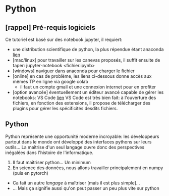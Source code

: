 # Python

## [rappel] Pré-requis logiciels

Ce tutoriel est basé sur des notebook jupyter, il requiert:
* une distribution scientifique de python, la plus répendue étant anaconda [lien](https://www.anaconda.com)
* [mac/linux] pour travailler sur les canevas proposés, il suffit ensuite de taper:
  jupyter-notebook <fichier.ipynb> 
* [windows] naviguer dans anaconda pour charger le fichier
* [online] en cas de problème, les liens ci-dessous donne accès aux mêmes TP en ligne via google colab
  * il faut un compte gmail et une connexion internet pour en profiter
* [option avancée] éventuellement un éditeur avancé capable de gérer les notebooks: VS Code [lien](https://code.visualstudio.com)
VS Code est très bien fait: à l'ouverture des fichiers, en fonction des extensions, il propose de télécharger des plugins pour gérer les spécificités desdits fichiers.

## Python

Python représente une opportunité moderne incroyable: les développeurs partout dans le monde ont développé des interfaces pythons sur leurs outils... La maîtrise d'un seul langage ouvre donc des perspectives inégalées dans l'histoire de l'informatique.

1. Il faut maîtriser python... Un minimum
2. En science des données, nous allons travailler principalement en numpy (puis en pytorch)
  - Ca fait un autre *langage* à maîtriser [mais il est plus simple]... 
  - ... Mais ça signifie aussi qu'on peut passer un peu plus vite sur python
